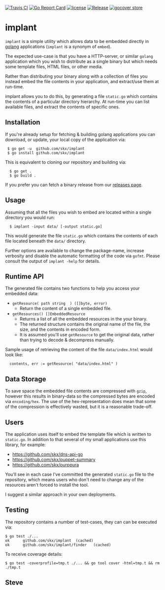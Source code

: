 [![Travis CI](https://img.shields.io/travis/skx/implant/master.svg?style=flat-square)](https://travis-ci.org/skx/implant)
[![Go Report Card](https://goreportcard.com/badge/github.com/skx/implant)](https://goreportcard.com/report/github.com/skx/implant)
[![license](https://img.shields.io/github/license/skx/implant.svg)](https://github.com/skx/implant/blob/master/LICENSE)
[![Release](https://img.shields.io/github/release/skx/implant.svg)](https://github.com/skx/implant/releases/latest)
[![gocover store](http://gocover.io/_badge/github.com/skx/implant)](http://gocover.io/github.com/skx/implant)

# implant

`implant` is a simple utility which allows data to be embedded directly
in [golang](https://golang.org/) applications (`implant` is a synonym of `embed`).

The expected use-case is that you have a HTTP-server, or similar `golang`
application which you wish to distribute as a single binary but which
needs some template files, HTML files, or other media.

Rather than distributing your binary along with a collection of files you
instead embed the file contents in your application, and extract/use them
at run-time.

implant allows you to do this, by generating a file `static.go` which
contains the contents of a particular directory hierarchy.  At run-time you
can list available files, and extract the contents of specific ones.



## Installation

If you're already setup for fetching & building golang applications
you can download, or update, your local copy of the application via:

     $ go get -u  github.com/skx/implant
     $ go install github.com/skx/implant

This is equivalent to cloning our repository and building via:

      $ go get .
      $ go build .

If you prefer you can fetch a binary release from our [releases page](https://github.com/skx/implant/releases).



## Usage

Assuming that all the files you wish to embed are located within a
single directory you would run:

      $ implant -input data/ [-output static.go]

This would generate the file `static.go` which contains the contents
of each file located beneath the `data/` directory.

Further options are available to change the package-name, increase
verbosity and disable the automatic formatting of the code via `gofmt`.
Please consult the output of `implant -help` for details.


## Runtime API

The generated file contains two functions to help you access your embedded data:

* `getResource( path string  ) ([]byte, error)`
    * Return the content of a single embedded file.
* `getResources() []EmbeddedResource`
    * Returns a list of all the embedded resources in the your binary.
    * The returned structure contains the original name of the file, the size, and the contents in encoded form.
    * It is assumed you'll use `getResource` to get the original data, rather than trying to decode & decompress manually.

Sample usage of retrieving the content of the file `data/index.html` would look like:

      contents, err := getResource( "data/index.html" )


## Data Storage

To save space the embedded file contents are compressed with `gzip`, however
this results in binary-data so the compressed bytes are encoded via
`encoding/hex`.  The use of the hex-representation does mean that some of
the compression is effectively wasted, but it is a reasonable trade-off.


## Users

The application uses itself to embed the template file which is written
to `static.go`.  In addition to that several of my small applications use
this library, for example:

* https://github.com/skx/dns-api-go
* https://github.com/skx/puppet-summary
* https://github.com/skx/purppura

You'll see in each case I've committed the generated `static.go` file to the repository, which means users who don't need to change any of the resources aren't forced to install the tool.

I suggest a similar approach in your own deployments.


## Testing

The repository contains a number of test-cases, they can can be executed via:

    $ go test ./...
    ok  	github.com/skx/implant	(cached)
    ok  	github.com/skx/implant/finder	(cached)

To receive coverage details:

    $ go test -coverprofile=tmp.t ./... && go tool cover -html=tmp.t && rm ./tmp.t

Steve
--

